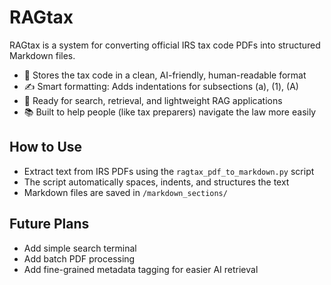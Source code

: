 # RAGtax

RAGtax is a system for converting official IRS tax code PDFs into structured Markdown files.

- 💾 Stores the tax code in a clean, AI-friendly, human-readable format
- ✍️ Smart formatting: Adds indentations for subsections (a), (1), (A)
- 🚀 Ready for search, retrieval, and lightweight RAG applications
- 📚 Built to help people (like tax preparers) navigate the law more easily

## How to Use
- Extract text from IRS PDFs using the `ragtax_pdf_to_markdown.py` script
- The script automatically spaces, indents, and structures the text
- Markdown files are saved in `/markdown_sections/`

## Future Plans
- Add simple search terminal
- Add batch PDF processing
- Add fine-grained metadata tagging for easier AI retrieval
